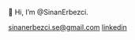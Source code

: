  👋 Hi, I’m @SinanErbezci. 

 sinanerbezci.se@gmail.com
 [linkedin](https://www.linkedin.com/in/sinan-erbezci-8a6184103)

<!---
SinanErbezci/SinanErbezci is a ✨ special ✨ repository because its `README.md` (this file) appears on your GitHub profile.
You can click the Preview link to take a look at your changes.
--->
